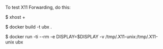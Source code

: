 To test X11 Forwarding, do this:

$ xhost +

$ docker build -t ubx .

$ docker run -ti --rm -e DISPLAY=$DISPLAY -v /tmp/.X11-unix:/tmp/.X11-unix ubx
